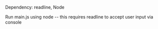 Dependency: readline, Node
<p>
Run main.js using node -- this requires readline to accept user input via console
